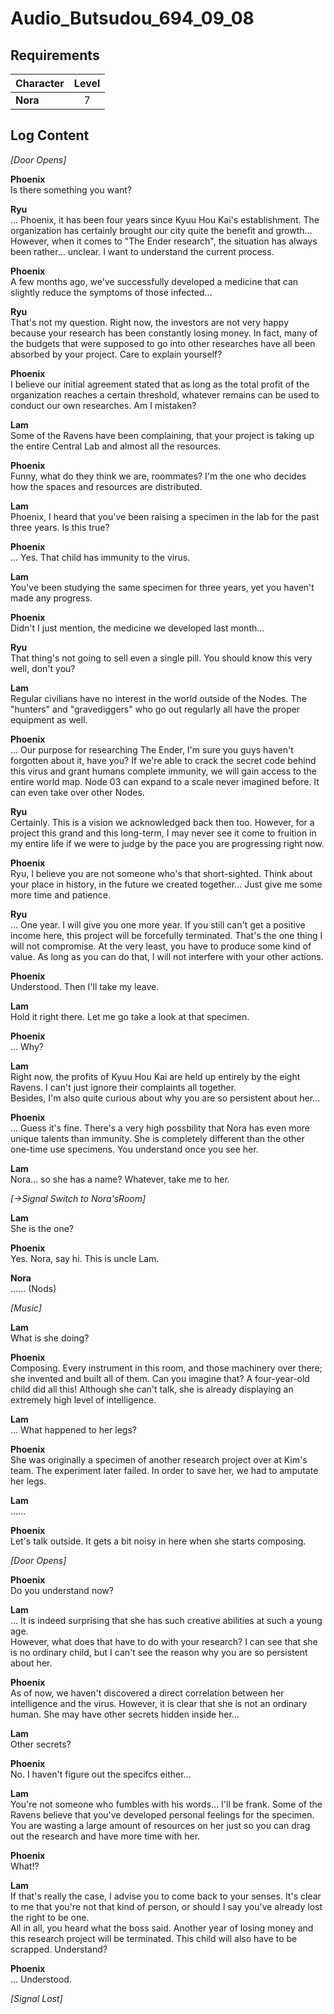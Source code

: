 # Audio_Butsudou_694_09_08
## Requirements
|Character|Level|
|---------|:---:|
|**Nora** |  7  |

## Log Content
*\[Door Opens\]*

**Phoenix**<br>
Is there something you want?

**Ryu**<br>
... Phoenix, it has been four years since Kyuu Hou Kai's establishment. The organization has certainly brought our city quite the benefit and growth...<br>
However, when it comes to "The Ender research", the situation has always been rather... unclear. I want to understand the current process.

**Phoenix**<br>
A few months ago, we've successfully developed a medicine that can slightly reduce the symptoms of those infected...

**Ryu**<br>
That's not my question. Right now, the investors are not very happy because your research has been constantly losing money. In fact, many of the budgets that were supposed to go into other researches have all been absorbed by your project. Care to explain yourself?

**Phoenix**<br>
I believe our initial agreement stated that as long as the total profit of the organization reaches a certain threshold, whatever remains can be used to conduct our own researches. Am I mistaken?

**Lam**<br>
Some of the Ravens have been complaining, that your project is taking up the entire Central Lab and almost all the resources.

**Phoenix**<br>
Funny, what do they think we are, roommates? I'm the one who decides how the spaces and resources are distributed.

**Lam**<br>
Phoenix, I heard that you've been raising a specimen in the lab for the past three years. Is this true?

**Phoenix**<br>
... Yes. That child has immunity to the virus.

**Lam**<br>
You've been studying the same specimen for three years, yet you haven't made any progress.

**Phoenix**<br>
Didn't I just mention, the medicine we developed last month...

**Ryu**<br>
That thing's not going to sell even a single pill. You should know this very well, don't you?

**Lam**<br>
Regular civilians have no interest in the world outside of the Nodes. The "hunters" and "gravediggers" who go out regularly all have the proper equipment as well.

**Phoenix**<br>
... Our purpose for researching The Ender, I'm sure you guys haven't forgotten about it, have you? If we're able to crack the secret code behind this virus and grant humans complete immunity, we will gain access to the entire world map. Node 03 can expand to a scale never imagined before. It can even take over other Nodes.

**Ryu**<br>
Certainly. This is a vision we acknowledged back then too. However, for a project this grand and this long\-term, I may never see it come to fruition in my entire life if we were to judge by the pace you are progressing right now.

**Phoenix**<br>
Ryu, I believe you are not someone who's that short\-sighted. Think about your place in history, in the future we created together... Just give me some more time and patience.

**Ryu**<br>
... One year. I will give you one more year. If you still can't get a positive income here, this project will be forcefully terminated. That's the one thing I will not compromise. At the very least, you have to produce some kind of value. As long as you can do that, I will not interfere with your other actions.

**Phoenix**<br>
Understood. Then I'll take my leave.

**Lam**<br>
Hold it right there. Let me go take a look at that specimen.

**Phoenix**<br>
... Why?

**Lam**<br>
Right now, the profits of Kyuu Hou Kai are held up entirely by the eight Ravens. I can't just ignore their complaints all together.<br>
Besides, I'm also quite curious about why you are so persistent about her...

**Phoenix**<br>
... Guess it's fine. There's a very high possbility that Nora has even more unique talents than immunity. She is completely different than the other one\-time use specimens. You understand once you see her.

**Lam**<br>
Nora... so she has a name? Whatever, take me to her.

*[→Signal Switch to Nora'sRoom]*

**Lam**<br>
She is the one?

**Phoenix**<br>
Yes. Nora, say hi. This is uncle Lam.

**Nora**<br>
...... (Nods)

*\[Music\]*

**Lam**<br>
What is she doing?

**Phoenix**<br>
Composing. Every instrument in this room, and those machinery over there; she invented and built all of them. Can you imagine that? A four\-year\-old child did all this! Although she can't talk, she is already displaying an extremely high level of intelligence.

**Lam**<br>
... What happened to her legs?

**Phoenix**<br>
She was originally a specimen of another research project over at Kim's team. The experiment later failed. In order to save her, we had to amputate her legs.

**Lam**<br>
......

**Phoenix**<br>
Let's talk outside. It gets a bit noisy in here when she starts composing.

*\[Door Opens\]*

**Phoenix**<br>
Do you understand now?

**Lam**<br>
... It is indeed surprising that she has such creative abilities at such a young age.<br>
However, what does that have to do with your research? I can see that she is no ordinary child, but I can't see the reason why you are so persistent about her.

**Phoenix**<br>
As of now, we haven't discovered a direct correlation between her intelligence and the virus. However, it is clear that she is not an ordinary human. She may have other secrets hidden inside her...

**Lam**<br>
Other secrets?

**Phoenix**<br>
No. I haven't figure out the specifcs either...

**Lam**<br>
You're not someone who fumbles with his words... I'll be frank. Some of the Ravens believe that you've developed personal feelings for the specimen. You are wasting a large amount of resources on her just so you can drag out the research and have more time with her.

**Phoenix**<br>
What!?

**Lam**<br>
If that's really the case, I advise you to come back to your senses. It's clear to me that you're not that kind of person, or should I say you've already lost the right to be one.<br>
All in all, you heard what the boss said. Another year of losing money and this research project will be terminated. This child will also have to be scrapped. Understand?

**Phoenix**<br>
... Understood.

*[Signal Lost]*
